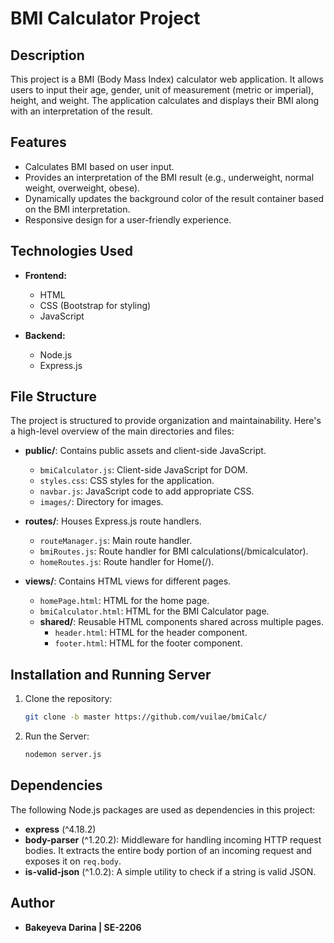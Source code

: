 # BMI Calculator Project

## Description

This project is a BMI (Body Mass Index) calculator web application. It allows users to input their age, gender, unit of measurement (metric or imperial), height, and weight. The application calculates and displays their BMI along with an interpretation of the result.

## Features

- Calculates BMI based on user input.
- Provides an interpretation of the BMI result (e.g., underweight, normal weight, overweight, obese).
- Dynamically updates the background color of the result container based on the BMI interpretation.
- Responsive design for a user-friendly experience.

## Technologies Used

- **Frontend:**
  - HTML
  - CSS (Bootstrap for styling)
  - JavaScript

- **Backend:**
  - Node.js
  - Express.js

## File Structure

The project is structured to provide organization and maintainability. Here's a high-level overview of the main directories and files:

- **public/**: Contains public assets and client-side JavaScript.
  - `bmiCalculator.js`: Client-side JavaScript for DOM.
  - `styles.css`: CSS styles for the application.
  - `navbar.js`: JavaScript code to add appropriate CSS.
  - `images/`: Directory for images.

- **routes/**: Houses Express.js route handlers.
  - `routeManager.js`: Main route handler.
  - `bmiRoutes.js`: Route handler for BMI calculations(/bmicalculator).
  - `homeRoutes.js`: Route handler for Home(/).
  
- **views/**: Contains HTML views for different pages.
  - `homePage.html`: HTML for the home page.
  - `bmiCalculator.html`: HTML for the BMI Calculator page.
  - **shared/**: Reusable HTML components shared across multiple pages.
    - `header.html`: HTML for the header component.
    - `footer.html`: HTML for the footer component.
   
## Installation and Running Server

1. Clone the repository:

   ```bash
   git clone -b master https://github.com/vuilae/bmiCalc/

2. Run the Server:

   ```bash
   nodemon server.js
   
## Dependencies

The following Node.js packages are used as dependencies in this project:

- **express** (^4.18.2)
- **body-parser** (^1.20.2): Middleware for handling incoming HTTP request bodies. It extracts the entire body portion of an incoming request and exposes it on `req.body`.
- **is-valid-json** (^1.0.2): A simple utility to check if a string is valid JSON.

## Author

- **Bakeyeva Darina | SE-2206**
